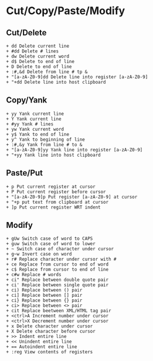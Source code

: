 # Cut/Copy/Paste/Modify
  ## Cut/Delete
    + dd Delete current line
    + #dd Delete # lines
    + dw Delete current word
    + d$ Delete to end of line
    + D Delete to end of line
    + :#,&d Delete from line # tp &
    + "[a-zA-Z0-9]dd Delete line into register [a-zA-Z0-9]
    + "+dd Delete line into host clipboard
  ## Copy/Yank
    + yy Yank current line
    + Y Yank current line
    + #yy Yank # lines
    + yw Yank current word
    + y$ Yank to end of line
    + y^ Yank to beginning of line
    + :#,&y Yank from line # to &
    + "[a-zA-Z0-9]yy Yank line into register [a-zA-Z0-9]
    + "+yy Yank line into host clipboard
  ## Paste/Put
    + p Put current register at cursor
    + P Put current register before cursor
    + "[a-zA-Z0-9]p Put register [a-zA-Z0-9] at cursor
    + "+p put text from clipboard at cursor
    + ]p Put current register WRT indent
  ## Modify
    + gUw Switch case of word to CAPS
    + guw Switch case of word to lower
    + ~ Switch case of character under cursor
    + g~w Invert case on word
    + r# Replace character under cursor with #
    + ce Replace from cursor to end of word
    + c$ Replace from cursor to end of line
    + c#w Replace # words
    + ci" Replace between double quote pair
    + ci' Replace between single quote pair
    + ci) Replace between () pair
    + ci] Replace between [] pair
    + ci} Replace between {} pair
    + ci> Replace between <> pair
    + cit Replace beetween XML/HTML tag pair
    + <ctrl>A Increment number under cursor
    + <ctrl>X Decrement number under cursor
    + x Delete character under cursor
    + X Delete character before cursor
    + >> Indent entire line
    + << Unindent entire line
    + == Autoindent entire line
    + :reg View contents of registers
